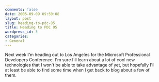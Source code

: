 ```yaml
---
comments: false
date: 2005-09-09 09:50:08
layout: post
slug: heading-to-pdc-05
title: Heading to PDC 05
wordpress_id: 5
categories:
- General
---
```


Next week I'm heading out to Los Angeles for the Microsoft Professional Developers Conference. I'm sure I'll learn about a lot of cool new technologies that I won't be able to take advantage of yet, but hopefully I'll at least be able to find some time when I get back to blog about a few of them.
